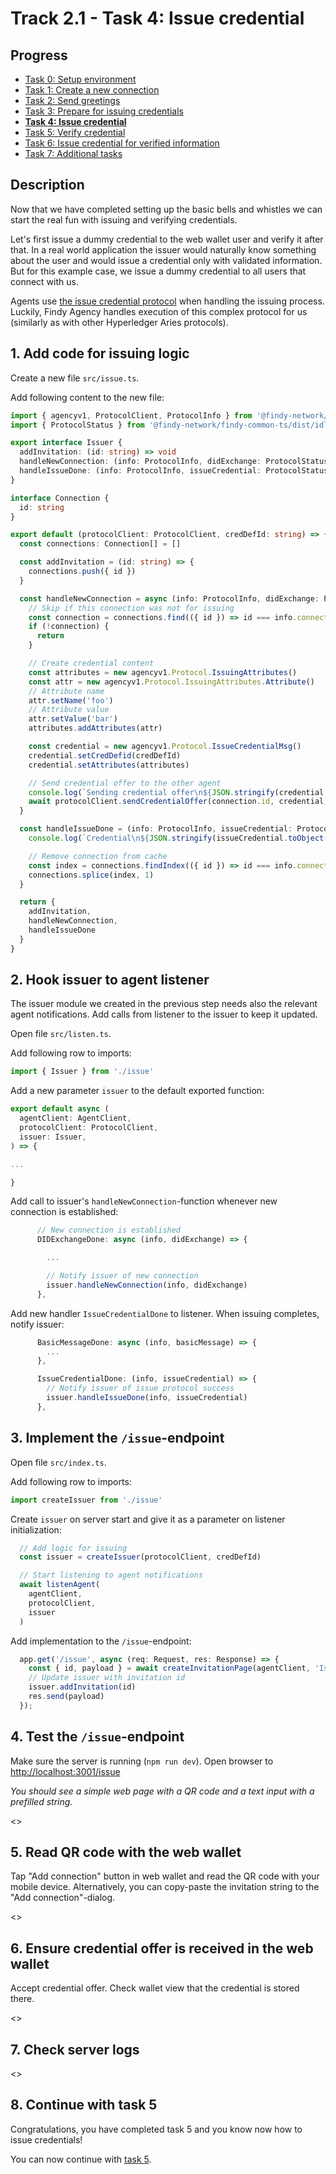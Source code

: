 # Track 2.1 - Task 4: Issue credential

## Progress

* [Task 0: Setup environment](#task-0-setup-environment)
* [Task 1: Create a new connection](./task1/README.md#track-21---task-1-create-a-new-connection)
* [Task 2: Send greetings](./task2/README.md#track-21---task-2-send-greetings)
* [Task 3: Prepare for issuing credentials](./task3/README.md#track-21---task-3-prepare-for-issuing-credentials)
* **[Task 4: Issue credential](./task4/README.md#track-21---task-4-issue-credential)**
* [Task 5: Verify credential](./task5/README.md#track-21---task-5-verify-credential)
* [Task 6: Issue credential for verified information](./task6/README.md#track-21---task-6-issue-credential-for-verified-information)
* [Task 7: Additional tasks](./task7/README.md#track-21---task-7-additional-tasks)

## Description

Now that we have completed setting up the basic bells and whistles we can start the real fun
with issuing and verifying credentials.

Let's first issue a dummy credential to the web wallet user and verify it after that.
In a real world application the issuer would naturally know something about the user
and would issue a credential only with validated information. But for this example case,
we issue a dummy credential to all users that connect with us.

Agents use [the issue credential protocol](https://github.com/hyperledger/aries-rfcs/blob/main/features/0036-issue-credential/README.md)
when handling the issuing process. Luckily, Findy Agency handles execution of this complex
protocol for us (similarly as with other Hyperledger Aries protocols).

## 1. Add code for issuing logic

Create a new file `src/issue.ts`.

Add following content to the new file:

```ts
import { agencyv1, ProtocolClient, ProtocolInfo } from '@findy-network/findy-common-ts'
import { ProtocolStatus } from '@findy-network/findy-common-ts/dist/idl/protocol_pb'

export interface Issuer {
  addInvitation: (id: string) => void
  handleNewConnection: (info: ProtocolInfo, didExchange: ProtocolStatus.DIDExchangeStatus) => Promise<void>
  handleIssueDone: (info: ProtocolInfo, issueCredential: ProtocolStatus.IssueCredentialStatus) => void
}

interface Connection {
  id: string
}

export default (protocolClient: ProtocolClient, credDefId: string) => {
  const connections: Connection[] = []

  const addInvitation = (id: string) => {
    connections.push({ id })
  }

  const handleNewConnection = async (info: ProtocolInfo, didExchange: ProtocolStatus.DIDExchangeStatus) => {
    // Skip if this connection was not for issuing
    const connection = connections.find(({ id }) => id === info.connectionId)
    if (!connection) {
      return
    }

    // Create credential content
    const attributes = new agencyv1.Protocol.IssuingAttributes()
    const attr = new agencyv1.Protocol.IssuingAttributes.Attribute()
    // Attribute name
    attr.setName('foo')
    // Attribute value
    attr.setValue('bar')
    attributes.addAttributes(attr)

    const credential = new agencyv1.Protocol.IssueCredentialMsg()
    credential.setCredDefid(credDefId)
    credential.setAttributes(attributes)

    // Send credential offer to the other agent
    console.log(`Sending credential offer\n${JSON.stringify(credential.toObject())}\nto ${info.connectionId}`)
    await protocolClient.sendCredentialOffer(connection.id, credential)
  }

  const handleIssueDone = (info: ProtocolInfo, issueCredential: ProtocolStatus.IssueCredentialStatus) => {
    console.log(`Credential\n${JSON.stringify(issueCredential.toObject())}\nwith protocol id ${info.protocolId} issued to ${info.connectionId}`)

    // Remove connection from cache
    const index = connections.findIndex(({ id }) => id === info.connectionId)
    connections.splice(index, 1)
  }

  return {
    addInvitation,
    handleNewConnection,
    handleIssueDone
  }
}
```

## 2. Hook issuer to agent listener

The issuer module we created in the previous step needs also the relevant agent notifications.
Add calls from listener to the issuer to keep it updated.

Open file `src/listen.ts`.

Add following row to imports:

```ts
import { Issuer } from './issue'
```

Add a new parameter `issuer` to the default exported function:

```ts
export default async (
  agentClient: AgentClient,
  protocolClient: ProtocolClient,
  issuer: Issuer,
) => {

...

}
```

Add call to issuer's `handleNewConnection`-function whenever new connection is established:

```ts
      // New connection is established
      DIDExchangeDone: async (info, didExchange) => {

        ...

        // Notify issuer of new connection
        issuer.handleNewConnection(info, didExchange)
      },

```

Add new handler `IssueCredentialDone` to listener.
When issuing completes, notify issuer:

```ts
      BasicMessageDone: async (info, basicMessage) => {
        ...
      },

      IssueCredentialDone: (info, issueCredential) => {
        // Notify issuer of issue protocol success
        issuer.handleIssueDone(info, issueCredential)
      },
```

## 3. Implement the `/issue`-endpoint

Open file `src/index.ts`.

Add following row to imports:

```ts
import createIssuer from './issue'
```

Create `issuer` on server start and give it as a parameter on listener initialization:

```ts
  // Add logic for issuing
  const issuer = createIssuer(protocolClient, credDefId)

  // Start listening to agent notifications
  await listenAgent(
    agentClient,
    protocolClient,
    issuer
  )
```

Add implementation to the `/issue`-endpoint:

```ts
  app.get('/issue', async (req: Request, res: Response) => {
    const { id, payload } = await createInvitationPage(agentClient, 'Issue')
    // Update issuer with invitation id
    issuer.addInvitation(id)
    res.send(payload)
  });
```

## 4. Test the `/issue`-endpoint

Make sure the server is running (`npm run dev`).
Open browser to <http://localhost:3001/issue>

*You should see a simple web page with a QR code and a text input with a prefilled string.*

<<screencapture here>>

## 5. Read QR code with the web wallet

Tap "Add connection" button in web wallet and read the QR code with your mobile device. Alternatively,
you can copy-paste the invitation string to the "Add connection"-dialog.

<<screencapture here>>

## 6. Ensure credential offer is received in the web wallet

Accept credential offer. Check wallet view that the credential is stored there.

<<screencapture here>>

## 7. Check server logs

<<screencapture here>>

## 8. Continue with task 5

Congratulations, you have completed task 5 and you know now how to issue
credentials!

You can now continue with [task 5](../task5/README.md).
